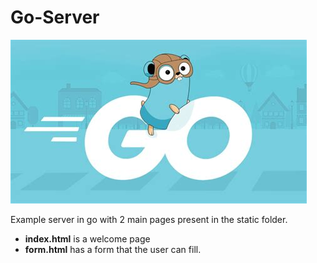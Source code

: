 # Go-Server
![](mdi/goi.jpg "Hi")

Example server in go with 2 main pages present in the static folder.

- **index.html**
	is a welcome page
- **form.html**
	has a form that the user can fill.